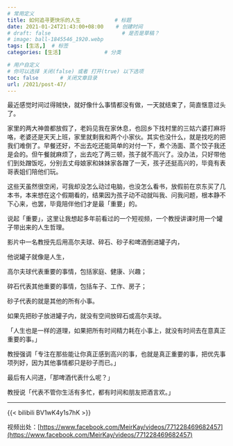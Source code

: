 ```yaml
---
# 常用定义
title: 如何追寻更快乐的人生           # 标题
date: 2021-01-24T21:43:00+08:00    # 创建时间
# draft: false                       # 是否是草稿？
# image: ball-1845546_1920.webp
tags: [生活,]  # 标签
categories: [生活]              # 分类

# 用户自定义
# 你可以选择 关闭(false) 或者 打开(true) 以下选项
toc: false       # 关闭文章目录
url: /2021/post-47/
---
```


最近感觉时间过得贼快，就好像什么事情都没有做，一天就结束了，简直惬意过头了。

家里的两大神兽都放假了，老妈见我在家休息，也回乡下找村里的三姑六婆打麻将咯，老婆还是天天上班，家里就剩我和两个小家伙。其实也没什么，就是找吃的把我们难倒了。早餐还好，不出去吃还能简单的对付一下，煮个汤面、蒸个饺子我还是会的。但午餐就麻烦了，出去吃了两三顿，孩子就不高兴了。没办法，只好带他们到处蹭饭吃，分别去丈母娘家和妹妹家各蹭了一天，孩子还挺高兴的，毕竟有表哥表姐们陪他们玩。

这些天虽然很空闲，可我却没怎么动过电脑，也没怎么看书，放假前在京东买了几本书，本来想在这个假期看的，结果因为孩子动不动就叫我、问我问题，根本静不下心来，也罢，毕竟陪伴他们才是最「重要」的。

说起「重要」，这里让我想起多年前看过的一个短视频，一个教授讲课时用一个罐子带出来的人生哲理。

影片中一名教授先后用高尔夫球、碎石、砂子和啤酒倒进罐子内，

他说罐子就像是人生，

高尔夫球代表重要的事情，包括家庭、健康、兴趣；

碎石代表其他重要的事情，包括车子、工作、房子；

砂子代表的就是其他的所有小事。

如果先把砂子放进罐子内，就没有空间放碎石或高尔夫球。

「人生也是一样的道理，如果把所有时间精力耗在小事上，就没有时间去在意真正重要的事。」

教授强调「专注在那些能让你真正感到高兴的事，也就是真正重要的事，把优先事项列好，因为其他事情都只是砂子而已。」

最后有人问道，「那啤酒代表什么呢？」

教授说「代表不管你生活有多忙，都有时间和朋友把酒言欢。」

------

{{< bilibili BV1wK4y1s7hK >}}

视频出处：[https://www.facebook.com/MeirKay/videos/771228469682457](https://www.facebook.com/MeirKay/videos/771228469682457)
